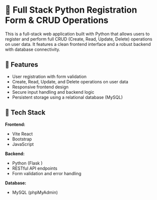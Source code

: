 # 🐍 Full Stack Python Registration Form & CRUD Operations

This is a full-stack web application built with Python that allows users to register and perform full CRUD (Create, Read, Update, Delete) operations on user data. It features a clean frontend interface and a robust backend with database connectivity.

## 🚀 Features

- User registration with form validation
- Create, Read, Update, and Delete operations on user data
- Responsive frontend design
- Secure input handling and backend logic
- Persistent storage using a relational database (MySQL)

## 🧰 Tech Stack

**Frontend:**
- Vite React
- Bootstrap 
- JavaScript 

**Backend:**
- Python (Flask )
- RESTful API endpoints
- Form validation and error handling

**Database:**
- MySQL (phpMyAdmin)
  


   
